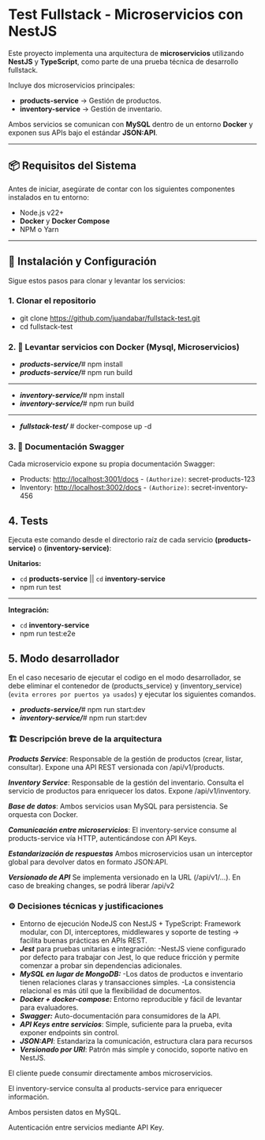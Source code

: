 # Test Fullstack - Microservicios con NestJS

Este proyecto implementa una arquitectura de **microservicios** utilizando **NestJS** y **TypeScript**, como parte de una prueba técnica de desarrollo fullstack.  

Incluye dos microservicios principales:  

- **products-service** → Gestión de productos.  
- **inventory-service** → Gestión de inventario.  

Ambos servicios se comunican con **MySQL** dentro de un entorno **Docker** y exponen sus APIs bajo el estándar **JSON:API**.

---

## 📦 Requisitos del Sistema

Antes de iniciar, asegúrate de contar con los siguientes componentes instalados en tu entorno:  
- Node.js v22+
- **Docker** y **Docker Compose**  
- NPM o Yarn
---

## 🚀 Instalación y Configuración

Sigue estos pasos para clonar y levantar los servicios:

### 1. Clonar el repositorio

- git clone https://github.com/juandabar/fullstack-test.git
- cd fullstack-test

### 2. 🐳 Levantar servicios con Docker (Mysql, Microservicios)
- ***products-service/***\# npm install
- ***products-service/***\# npm run build
- ---
- ***inventory-service/***\# npm install
- ***inventory-service/***\# npm run build
- ---
- ***fullstack-test/*** \# docker-compose up -d
### 3. 📖 Documentación Swagger

Cada microservicio expone su propia documentación Swagger:

- Products: [http://localhost:3001/docs](http://localhost:3001/docs) - `(Authorize)`: secret-products-123
- Inventory: [http://localhost:3002/docs](http://localhost:3002/docs) - `(Authorize)`: secret-inventory-456
## 4. Tests
Ejecuta este comando desde el directorio raíz de cada servicio **(products-service)** o **(inventory-service)**:

**Unitarios:**
- `cd` **products-service** || `cd` **inventory-service**
- npm run test
---

**Integración:**
- `cd` **inventory-service**
- npm run test:e2e

## 5. Modo desarrollador
En el caso necesario de ejecutar el codigo en el modo desarrollador, se debe eliminar el contenedor de (products_service) y (inventory_service) (`evita errores por puertos ya usados`) y ejecutar los siguientes comandos.
- ***products-service/***\# npm run start:dev
- ***inventory-service/***\# npm run start:dev
### 🏗️ Descripción breve de la arquitectura
***Products Service***:
 Responsable de la gestión de productos (crear, listar, consultar).
Expone una API REST versionada con /api/v1/products.

***Inventory Service***:
Responsable de la gestión del inventario. Consulta el servicio de productos para enriquecer los datos.
Expone /api/v1/inventory.

***Base de datos***:
Ambos servicios usan MySQL para persistencia.
Se orquesta con Docker.

***Comunicación entre microservicios***:
El inventory-service consume al products-service vía HTTP, autenticándose con API Keys.

***Estandarización de respuestas***
Ambos microservicios usan un interceptor global para devolver datos en formato JSON:API.

***Versionado de API***
Se implementa versionado en la URL (/api/v1/...). En caso de breaking changes, se podrá liberar /api/v2
### ⚙️ Decisiones técnicas y justificaciones
- Entorno de ejecución NodeJS con NestJS + TypeScript: Framework modular, con DI, interceptores, middlewares y soporte de testing → facilita buenas prácticas en APIs REST.
- ***Jest*** para pruebas unitarias e integración:
 -NestJS viene configurado por defecto para trabajar con Jest, lo que reduce fricción y permite comenzar a probar sin dependencias adicionales.
- ***MySQL en lugar de MongoDB:*** 
 -Los datos de productos e inventario tienen relaciones claras y transacciones simples.
 -La consistencia relacional es más útil que la flexibilidad de documentos.
- ***Docker + docker-compose:*** Entorno reproducible y fácil de levantar para evaluadores.
- ***Swagger:*** Auto-documentación para consumidores de la API.
- ***API Keys entre servicios***: Simple, suficiente para la prueba, evita exponer endpoints sin control.
- ***JSON:API***: Estandariza la comunicación, estructura clara para recursos
- ***Versionado por URI***: Patrón más simple y conocido, soporte nativo en NestJS.

El cliente puede consumir directamente ambos microservicios.

El inventory-service consulta al products-service para enriquecer información.

Ambos persisten datos en MySQL.

Autenticación entre servicios mediante API Key.

